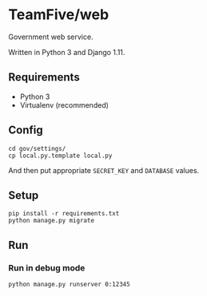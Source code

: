 # TeamFive/web

Government web service.

Written in Python 3 and Django 1.11.


## Requirements

- Python 3
- Virtualenv (recommended)


## Config

    cd gov/settings/
    cp local.py.template local.py

And then put appropriate `SECRET_KEY` and `DATABASE` values.


## Setup

    pip install -r requirements.txt
    python manage.py migrate


## Run

### Run in debug mode

    python manage.py runserver 0:12345

